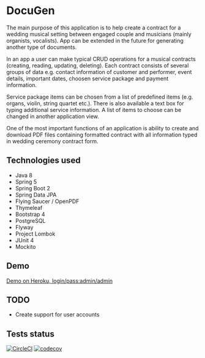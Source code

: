 # DocuGen
The main purpose of this application is to help create a contract for a wedding musical setting between engaged couple and musicians (mainly organists, vocalists). App can be extended in the future for generating another type of documents.

In an app a user can make typical CRUD operations for a musical contracts (creating, reading, updating, deleting). Each contract consists of several groups of data e.g. contact information of customer and performer, event details, important dates, choosen service package and payment information.

Service package items can be chosen from a list of predefined items (e.g. organs, violin, string quartet etc.). There is also available a text box for typing additional service information. A list of items to choose can be changed in another application view.

One of the most important functions of an application is ability to create and download PDF files containing formatted contract with all information typed in wedding ceremony contract form.

## Technologies used
- Java 8
- Spring 5
- Spring Boot 2
- Spring Data JPA
- Flying Saucer / OpenPDF
- Thymeleaf
- Bootstrap 4
- PostgreSQL
- Flyway
- Project Lombok 
- JUnit 4
- Mockito 

## Demo
[Demo on Heroku, login/pass:admin/admin](https://docugen-demo.herokuapp.com)

## TODO
- Create support for user accounts

## Tests status
[![CircleCI](https://circleci.com/gh/karolgrudzinski/docugen.svg?style=svg&circle-token=f02c9138e06dd42970efb4465fd42c6d3b57bcff)](https://circleci.com/gh/karolgrudzinski/docugen)
[![codecov](https://codecov.io/gh/karolgrudzinski/docugen/branch/master/graph/badge.svg?token=ZN03n5CTFr)](https://codecov.io/gh/karolgrudzinski/docugen)
